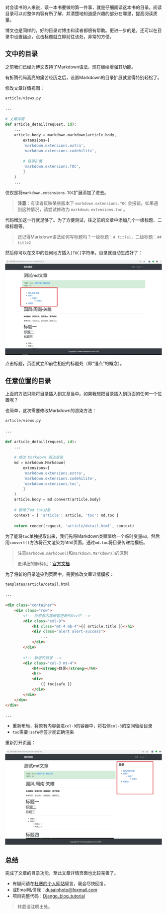 对会读书的人来说，读一本书要做的第一件事，就是仔细阅读这本书的目录。阅读目录可以对整体内容有所了解，并清楚地知道感兴趣的部分在哪里，提高阅读质量。

博文也是同样的，好的目录对博主和读者都很有帮助。更进一步的是，还可以在目录中设置锚点，点击标题就立即前往该处，非常的方便。

## 文中的目录

之前我们已经为博文支持了Markdown语法，现在继续增强其功能。

有折腾代码高亮的痛苦经历之后，设置Markdown的目录扩展就显得特别轻松了。

修改文章详情视图：

```python
article/views.py

...

# 文章详情
def article_detail(request, id):
    ...
    article.body = markdown.markdown(article.body,
        extensions=[
        'markdown.extensions.extra',
        'markdown.extensions.codehilite',
            
        # 目录扩展
        'markdown.extensions.TOC',
        ]
    )
    ...
```

仅仅是将`markdown.extensions.TOC`扩展添加了进去。

> **注意**：有读者反映某些版本下 `markdown.extensions.TOC` 会报错。如果遇到这种情况，请尝试修改为 `markdown.extensions.toc` 。

代码增加这一行就足够了。为了方便测试，往之前的文章中添加几个一级标题、二级标题等。

> 还记得Markdown语法如何写标题吗？一级标题：`# title1`，二级标题：`## title2`

然后你可以在文中的任何地方插入`[TOC]`字符串，目录就自动生成好了：

![](./assets/23.文章目录/屏幕截图135.jpg)

点击标题，页面就立即前往相应的标题处（即“锚点”的概念）。

## 任意位置的目录

上面的方法只能将目录插入到文章当中。如果我想把目录插入到页面的任何一个位置呢？

也简单，这次需要修改Markdown的渲染方法：

```python
article/views.py

...

def article_detail(request, id):
    ...

    # 修改 Markdown 语法渲染
    md = markdown.Markdown(
        extensions=[
        'markdown.extensions.extra',
        'markdown.extensions.codehilite',
        'markdown.extensions.toc',
        ]
    )
    article.body = md.convert(article.body)

    # 新增了md.toc对象
    context = { 'article': article, 'toc': md.toc }

    return render(request, 'article/detail.html', context)
```

为了能将`toc`单独提取出来，我们先将Markdown类赋值给一个临时变量`md`，然后用`convert()`方法将正文渲染为html页面。通过`md.toc`将目录传递给模板。

> 注意`markdown.markdown()`和`markdown.Markdown()`的区别
>
> 更详细的解释见：[官方文档](https://python-markdown.github.io/extensions/toc/)

为了将新的目录渲染到页面中，需要修改文章详情模板：

```html
templates/article/detail.html

...

<div class="container">
    <div class="row">
        <!-- 将原有内容嵌套进新的div中 -->
        <div class="col-9">
            <h1 class="mt-4 mb-4">{{ article.title }}</h1>
            <div class="alert alert-success">
                ...
            </div>
        </div>

        <!-- 新增的目录 -->
        <div class="col-3 mt-4">
            <h4><strong>目录</strong></h4>
            <hr>
            <div>
                {{ toc|safe }}
            </div>
        </div>
    </div>
</div>

...
```

- 重新布局，将原有内容装进`col-9`的容器中，将右侧`col-3`的空间留给目录
- `toc`需要`|safe`标签才能正确渲染

重新打开页面：

![](./assets/23.文章目录/屏幕截图136.jpg)

## 总结

完成了文章的目录功能，至此文章详情页面也比较完善了。

- 有疑问请在[杜赛的个人网站](http://www.dusaiphoto.com)留言，我会尽快回复。
- 或Email私信我：dusaiphoto@foxmail.com
- 项目完整代码：[Django_blog_tutorial](https://github.com/stacklens/django_blog_tutorial)

> 转载请注明出处。